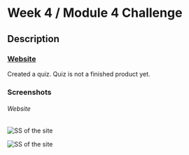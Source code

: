 # Week 4 / Module 4 Challenge

## Description 

### [Website](https://roodhouse.github.io/weekFour/)

Created a quiz. Quiz is not a finished product yet.

### Screenshots

###### Website
![SS of the site](https://roodhouse.github.io/weekFour/assets/images/ss01.png)

![SS of the site](https://roodhouse.github.io/weekFourg/assets/images/ss02.png)
